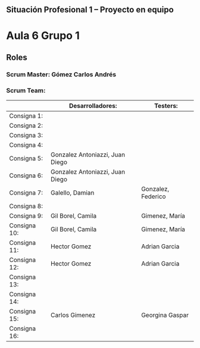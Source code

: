 ## Situación Profesional 1 – Proyecto en equipo 				
				
				
				
# Aula 6 Grupo 1				
				
				
## Roles			
				
				
### Scrum Master: 	Gómez Carlos Andrés		
				
				
### Scrum Team:			

				
|	        | Desarrolladores:|	Testers:|
| ------------- | ------------- | ------------- |				
Consigna 1:|   | 	 |
Consigna 2:|   |	 |
Consigna 3:|   |	 |
Consigna 4:|   | 	 |
Consigna 5:| Gonzalez Antoniazzi, Juan Diego | 	 |
Consigna 6:| Gonzalez Antoniazzi, Juan Diego |	 |
Consigna 7:| Galello, Damian| Gonzalez, Federico|
Consigna 8:|   | 	 |
Consigna 9:|  Gil Borel, Camila  |  Gimenez, María|
Consigna 10:| Gil Borel, Camila  |  Gimenez, María|
Consigna 11:|Hector Gomez | Adrian Garcia 	 |
Consigna 12:|Hector Gomez | Adrian Garcia 	 |
Consigna 13:|   |  	 |
Consigna 14:|   | 	 |				
Consigna 15:| Carlos Gimenez       | Georgina Gaspar   |                 
Consigna 16:| 	| 	 |                                     
